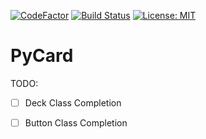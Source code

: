 [![CodeFactor](https://www.codefactor.io/repository/github/0xmmalik/pycard/badge)](https://www.codefactor.io/repository/github/0xmmalik/pycard)
[![Build Status](https://travis-ci.com/0xmmalik/pycard.svg?branch=master)](https://travis-ci.com/0xmmalik/pycard)
[![License: MIT](https://img.shields.io/badge/License-MIT-yellow.svg)](https://opensource.org/licenses/MIT)

PyCard
=

TODO:

- [ ] Deck Class Completion

- [ ] Button Class Completion
